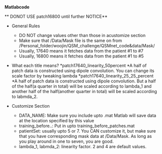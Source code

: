**Matlabcode**

** DONOT USE patch16800 until further NOTICE**


* General Rules
	* DO NOT change values other than those in  acustomize section
	* Make sure that /Data/Mask file is the same on from /Personal_folder/woojin/QSM_challenge/QSMnet_code&data/Mask/
	* Usually, 17640 means it fetches data from the patient #1 to #7
	* Usually, 16800 means it fetches data from the patient #1 to #5


* What each title means?
	*patch17640\_linearity\_50percent
		*A half of patch data is constructed using dipole convolution. You can change its scale factor by tweaking lambda
	*patch17640\_linearity\_25\_25\_percent
		*A half of patch data is constructed using dipole convolution. But a half of the half(a quarter in total) will be scaled according to lambda_1 and another half of the half(another quarter in total) will be scaled according to labmda_2.

* Customize Section
	* DATA_NAME: Make sure you include upto .mat Matlab will save data at the location specified by this value
	* training\_before..: Put in upto training\_before\_patches.mat
	* patientSet: usually upto 5 or 7. You CAN customize it, but make sure that you have corresponding mask data at /Data/Mask. As long as you play around in one to seven, you are good.
	* lambda\_1, labmda\_2: linearity factor. 2 and 4 are default values.


